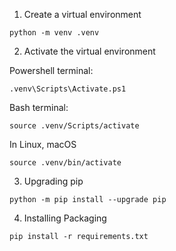 1. Create a virtual environment
```
python -m venv .venv
```

2. Activate the virtual environment

Powershell terminal:
```
.venv\Scripts\Activate.ps1
```

Bash terminal:
```
source .venv/Scripts/activate
```

In Linux, macOS
```
source .venv/bin/activate
```

3. Upgrading pip
```
python -m pip install --upgrade pip
```

4. Installing Packaging
```
pip install -r requirements.txt
```